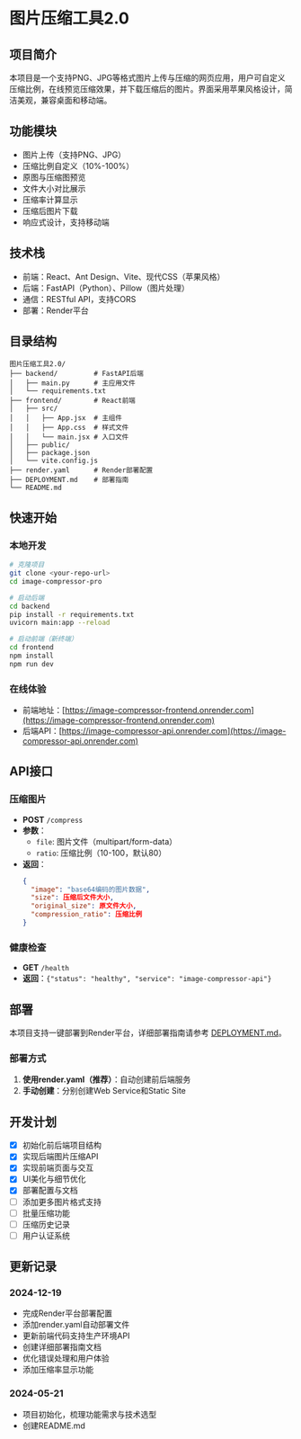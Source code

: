 # 图片压缩工具2.0

## 项目简介
本项目是一个支持PNG、JPG等格式图片上传与压缩的网页应用，用户可自定义压缩比例，在线预览压缩效果，并下载压缩后的图片。界面采用苹果风格设计，简洁美观，兼容桌面和移动端。

## 功能模块
- 图片上传（支持PNG、JPG）
- 压缩比例自定义（10%-100%）
- 原图与压缩图预览
- 文件大小对比展示
- 压缩率计算显示
- 压缩后图片下载
- 响应式设计，支持移动端

## 技术栈
- 前端：React、Ant Design、Vite、现代CSS（苹果风格）
- 后端：FastAPI（Python）、Pillow（图片处理）
- 通信：RESTful API，支持CORS
- 部署：Render平台

## 目录结构
```
图片压缩工具2.0/
├── backend/         # FastAPI后端
│   ├── main.py      # 主应用文件
│   └── requirements.txt
├── frontend/        # React前端
│   ├── src/
│   │   ├── App.jsx  # 主组件
│   │   ├── App.css  # 样式文件
│   │   └── main.jsx # 入口文件
│   ├── public/
│   ├── package.json
│   └── vite.config.js
├── render.yaml      # Render部署配置
├── DEPLOYMENT.md    # 部署指南
└── README.md
```

## 快速开始

### 本地开发
```bash
# 克隆项目
git clone <your-repo-url>
cd image-compressor-pro

# 启动后端
cd backend
pip install -r requirements.txt
uvicorn main:app --reload

# 启动前端（新终端）
cd frontend
npm install
npm run dev
```

### 在线体验
- 前端地址：[https://image-compressor-frontend.onrender.com](https://image-compressor-frontend.onrender.com)
- 后端API：[https://image-compressor-api.onrender.com](https://image-compressor-api.onrender.com)

## API接口

### 压缩图片
- **POST** `/compress`
- **参数**：
  - `file`: 图片文件（multipart/form-data）
  - `ratio`: 压缩比例（10-100，默认80）
- **返回**：
  ```json
  {
    "image": "base64编码的图片数据",
    "size": 压缩后文件大小,
    "original_size": 原文件大小,
    "compression_ratio": 压缩比例
  }
  ```

### 健康检查
- **GET** `/health`
- **返回**：`{"status": "healthy", "service": "image-compressor-api"}`

## 部署

本项目支持一键部署到Render平台，详细部署指南请参考 [DEPLOYMENT.md](./DEPLOYMENT.md)。

### 部署方式
1. **使用render.yaml（推荐）**：自动创建前后端服务
2. **手动创建**：分别创建Web Service和Static Site

## 开发计划
- [x] 初始化前后端项目结构
- [x] 实现后端图片压缩API
- [x] 实现前端页面与交互
- [x] UI美化与细节优化
- [x] 部署配置与文档
- [ ] 添加更多图片格式支持
- [ ] 批量压缩功能
- [ ] 压缩历史记录
- [ ] 用户认证系统

## 更新记录

### 2024-12-19
- 完成Render平台部署配置
- 添加render.yaml自动部署文件
- 更新前端代码支持生产环境API
- 创建详细部署指南文档
- 优化错误处理和用户体验
- 添加压缩率显示功能

### 2024-05-21
- 项目初始化，梳理功能需求与技术选型
- 创建README.md 